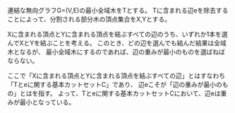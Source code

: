 連結な無向グラフG=(V,E)の最小全域木をTとする。
Tに含まれる辺eを除去することによって、分割される部分木の頂点集合をX,Yとする。

Xに含まれる頂点とYに含まれる頂点を結ぶすべての辺のうち、いずれか1本を選んでXとYを結ぶことを考える。
このとき、どの辺を選んでも結んだ結果は全域木となるが、
最小全域木にするのであれば、辺の重みが最小のものを選ばねばならない。

ここで「Xに含まれる頂点とYに含まれる頂点を結ぶすべての辺」とはすなわち「Tとeに関する基本カットセットC」であり、
辺eこそが「辺の重みが最小のもの」とはを指す。
よって、Tとeに関する基本カットセットCにおいて、辺eは重みが最小となっている。